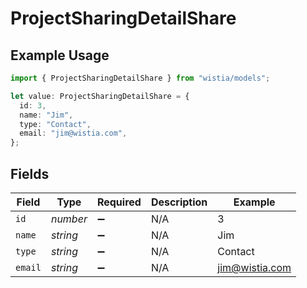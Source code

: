 # ProjectSharingDetailShare

## Example Usage

```typescript
import { ProjectSharingDetailShare } from "wistia/models";

let value: ProjectSharingDetailShare = {
  id: 3,
  name: "Jim",
  type: "Contact",
  email: "jim@wistia.com",
};
```

## Fields

| Field              | Type               | Required           | Description        | Example            |
| ------------------ | ------------------ | ------------------ | ------------------ | ------------------ |
| `id`               | *number*           | :heavy_minus_sign: | N/A                | 3                  |
| `name`             | *string*           | :heavy_minus_sign: | N/A                | Jim                |
| `type`             | *string*           | :heavy_minus_sign: | N/A                | Contact            |
| `email`            | *string*           | :heavy_minus_sign: | N/A                | jim@wistia.com     |